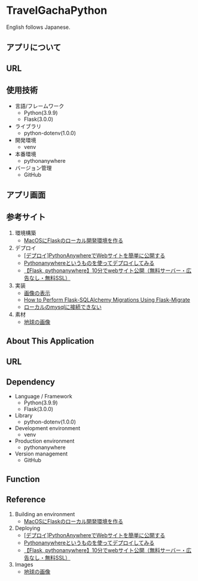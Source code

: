 # TravelGachaPython
English follows Japanese.
## アプリについて

## URL

## 使用技術
- 言語/フレームワーク
  - Python(3.9.9)
  - Flask(3.0.0)
- ライブラリ
  - python-dotenv(1.0.0)
- 開発環境
  - venv
- 本番環境
  - pythonanywhere
- バージョン管理
  - GitHub

## アプリ画面

## 参考サイト
1. 環境構築
    - [MacOSにFlaskのローカル開発環境を作る](https://qiita.com/outsider-kithy/items/9b706a2092538474e5e6)
2. デプロイ
    - [[デプロイ]PythonAnywhereでWebサイトを簡単に公開する](https://chaldene.net/pythonanywhere-deploy)
    - [Pythonanywhereというものを使ってデプロイしてみる](https://qiita.com/sayyyyyy/items/3d5742f5a4c26a90ad0d)
    - [【Flask, pythonanywhere】10分でwebサイト公開（無料サーバー・広告なし・無料SSL）](https://qiita.com/probabilityhill/items/678f77dc96ccad47c401)
3. 実装
    - [画像の表示](https://qiita.com/dem_kk/items/96117a7275c3267d0fbe)
    - [How to Perform Flask-SQLAlchemy Migrations Using Flask-Migrate](https://www.digitalocean.com/community/tutorials/how-to-perform-flask-sqlalchemy-migrations-using-flask-migrate)
    - [ローカルのmysqlに接続できない](https://teratail.com/questions/83388)
4. 素材
    - [地球の画像](https://usagif.com/ja/kaiten-suru-chikyu-no-gif/)

## About This Application

## URL

## Dependency
- Language / Framework
  - Python(3.9.9)
  - Flask(3.0.0)
- Library
  - python-dotenv(1.0.0)
- Development environment
  - venv
- Production environment
  - pythonanywhere
- Version management
  - GitHub

## Function

## Reference
1. Building an environment
    - [MacOSにFlaskのローカル開発環境を作る](https://qiita.com/outsider-kithy/items/9b706a2092538474e5e6)
2. Deploying
    - [[デプロイ]PythonAnywhereでWebサイトを簡単に公開する](https://chaldene.net/pythonanywhere-deploy)
    - [Pythonanywhereというものを使ってデプロイしてみる](https://qiita.com/sayyyyyy/items/3d5742f5a4c26a90ad0d)
    - [【Flask, pythonanywhere】10分でwebサイト公開（無料サーバー・広告なし・無料SSL）](https://qiita.com/probabilityhill/items/678f77dc96ccad47c401)
3. Images
    - [地球の画像](https://usagif.com/ja/kaiten-suru-chikyu-no-gif/)
